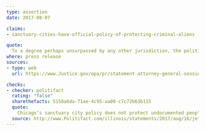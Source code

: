```yaml
---
type: assertion
date: 2017-08-07

claims:
- sanctuary-cities-have-official-policy-of-protecting-criminal-aliens

quote:
  To a degree perhaps unsurpassed by any other jurisdiction, the political leadership of Chicago has chosen deliberately and intentionally to adopt a policy that obstructs this country’s lawful immigration system. They have demonstrated an open hostility to enforcing laws designed to protect law enforcement — Federal, state, and local — and reduce crime, and instead have adopted an official policy of protecting criminal aliens who prey on their own residents.
where: press release
sources:
- type: web
  url: https://www.Justice.gov/opa/pr/statement-attorney-general-sessions-city-chicago-s-lawsuit-against-us-department-justice

checks:
- checker: politifact
  rating: "false"
  sharethefacts: 5150a6da-71ae-4c95-aa00-c7c72b63b115
  quote:
    Chicago’s sanctuary city policy does not protect undocumented people who commit crimes, despite what Sessions claims. Only the  microscopic sliver of ambiguity about conclusive data prevents us from labeling his statement "Pants on Fire," our lowest possible credibility rating. Instead, we rate it False.
  source: http://www.Politifact.com/illinois/statements/2017/aug/16/jeff-sessions/jeff-sessions-stretches-link-criminal-aliens-and-c/
---
```

